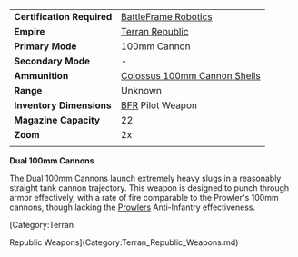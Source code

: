 |                            |                                                                               |
| -------------------------- | ----------------------------------------------------------------------------- |
| **Certification Required** | [BattleFrame Robotics](../vehicles/BattleFrame_Robotics.md)                   |
| **Empire**                 | [Terran Republic](../etc/Terran_Republic.md)                                  |
| **Primary Mode**           | 100mm Cannon                                                                  |
| **Secondary Mode**         | \-                                                                            |
| **Ammunition**             | [Colossus 100mm Cannon Shells](../ammunition/Colossus_100mm_Cannon_Shells.md) |
| **Range**                  | Unknown                                                                       |
| **Inventory Dimensions**   | [BFR](../vehicles/BattleFrame_Robotics.md) Pilot Weapon                       |
| **Magazine Capacity**      | 22                                                                            |
| **Zoom**                   | 2x                                                                            |
|                            |                                                                               |

**Dual 100mm Cannons**

The Dual 100mm Cannons launch extremely heavy slugs in a reasonably
straight tank cannon trajectory. This weapon is designed to punch
through armor effectively, with a rate of fire comparable to the
Prowler's 100mm cannons, though lacking the
[Prowlers](../vehicles/Prowler.md) Anti-Infantry effectiveness.

<!--[Category:Game Items](Category:Game_Items.md)-->
<!--[Category:Weapons](Category:Weapons.md)--> [Category:Terran
Republic Weapons](Category:Terran_Republic_Weapons.md)
